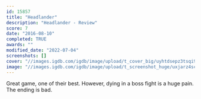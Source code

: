 ```yaml
---
id: 15857
title: "Headlander"
description: "Headlander - Review"
score: 7
date: "2016-08-10"
completed: TRUE
awards: ""
modified_date: "2022-07-04"
screenshots: []
cover: "//images.igdb.com/igdb/image/upload/t_cover_big/uyhtdsepz3tsqi9j55m5.jpg"
image: "//images.igdb.com/igdb/image/upload/t_screenshot_huge/uxjarz4sc0j8ic1e559k.jpg"
---
```

Great game, one of their best. However, dying in a boss fight is a huge pain. The ending is bad.